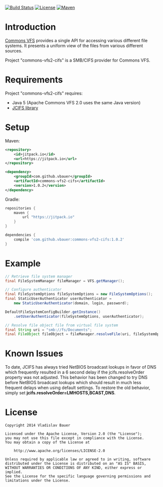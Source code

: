 
[![Build Status](http://img.shields.io/travis/vbauer/commons-vfs2-cifs.svg?style=flat)](https://travis-ci.org/vbauer/commons-vfs2-cifs)
[![License](http://img.shields.io/badge/License-Apache%2C%20Version%202.0-blue.svg?style=flat)](http://opensource.org/licenses/Apache-2.0)
[![Maven](https://img.shields.io/github/tag/vbauer/commons-vfs2-cifs.svg?label=maven)](https://jitpack.io/#vbauer/commons-vfs2-cifs)


Introduction
============

[Commons VFS](http://commons.apache.org/proper/commons-vfs/) provides a single API for accessing various different file systems. It presents a uniform view of the files from various different sources.

Project "commons-vfs2-cifs" is a SMB/CIFS provider for Commons VFS.


Requirements
============

Project "commons-vfs2-cifs" requires:
* Java 5 (Apache Commons VFS 2.0 uses the same Java version)
* [JCIFS library](http://jcifs.samba.org)


Setup
=====

Maven:
```xml
<repository>
    <id>jitpack.io</id>
    <url>https://jitpack.io</url>
</repository>

<dependency>
    <groupId>com.github.vbauer</groupId>
    <artifactId>commons-vfs2-cifs</artifactId>
    <version>1.0.2</version>
</dependency>
```

Gradle:
```groovy
repositories {
    maven {
        url "https://jitpack.io"
    }
}

dependencies {
    compile 'com.github.vbauer:commons-vfs2-cifs:1.0.2'
}
```


Example
=======

```java
// Retrieve file system manager
final FileSystemManager fileManager = VFS.getManager();

// Configure authenticator
final FileSystemOptions fileSystemOptions = new FileSystemOptions();
final StaticUserAuthenticator userAuthenticator =
    new StaticUserAuthenticator(domain, login, password);

DefaultFileSystemConfigBuilder.getInstance()
    .setUserAuthenticator(fileSystemOptions, userAuthenticator);

// Resolve file object file from virtual file system
final String uri = "smb://fs/Documents";
final FileObject fileObject = fileManager.resolveFile(uri, fileSystemOptions);
```


Known Issues
============

To date, JCIFS has always tried NetBIOS broadcast lookups in favor of DNS which frequently resulted in a 6 second
delay  if the jcifs.resolveOrder property was not adjusted. This behavior has been changed to try  DNS before NetBIOS
broadcast lookups which should result in much less frequent delays when using default settings. To restore the old
behavior, simply set **jcifs.resolveOrder=LMHOSTS,BCAST,DNS**.


License
=======

```
Copyright 2014 Vladislav Bauer

Licensed under the Apache License, Version 2.0 (the "License");
you may not use this file except in compliance with the License.
You may obtain a copy of the License at

    http://www.apache.org/licenses/LICENSE-2.0

Unless required by applicable law or agreed to in writing, software
distributed under the License is distributed on an "AS IS" BASIS,
WITHOUT WARRANTIES OR CONDITIONS OF ANY KIND, either express or implied.
See the License for the specific language governing permissions and
limitations under the License.
```
